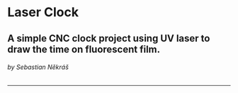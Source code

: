 <h1>Laser Clock</h1>
<h2>A simple CNC clock project using UV laser to draw the time on fluorescent film.</h2>
<h6>by Sebastian Někráš</h6>
<hr>
